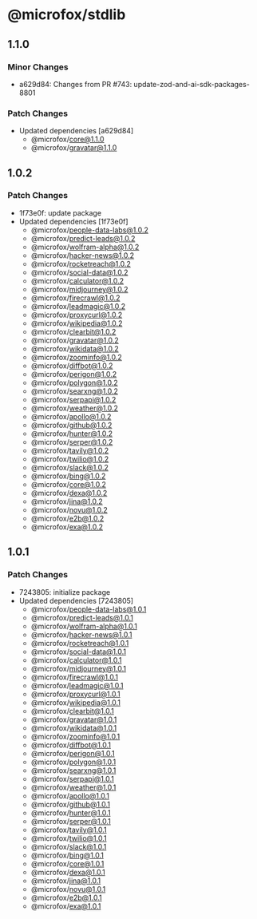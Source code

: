 # @microfox/stdlib

## 1.1.0

### Minor Changes

- a629d84: Changes from PR #743: update-zod-and-ai-sdk-packages-8801

### Patch Changes

- Updated dependencies [a629d84]
  - @microfox/core@1.1.0
  - @microfox/gravatar@1.1.0

## 1.0.2

### Patch Changes

- 1f73e0f: update package
- Updated dependencies [1f73e0f]
  - @microfox/people-data-labs@1.0.2
  - @microfox/predict-leads@1.0.2
  - @microfox/wolfram-alpha@1.0.2
  - @microfox/hacker-news@1.0.2
  - @microfox/rocketreach@1.0.2
  - @microfox/social-data@1.0.2
  - @microfox/calculator@1.0.2
  - @microfox/midjourney@1.0.2
  - @microfox/firecrawl@1.0.2
  - @microfox/leadmagic@1.0.2
  - @microfox/proxycurl@1.0.2
  - @microfox/wikipedia@1.0.2
  - @microfox/clearbit@1.0.2
  - @microfox/gravatar@1.0.2
  - @microfox/wikidata@1.0.2
  - @microfox/zoominfo@1.0.2
  - @microfox/diffbot@1.0.2
  - @microfox/perigon@1.0.2
  - @microfox/polygon@1.0.2
  - @microfox/searxng@1.0.2
  - @microfox/serpapi@1.0.2
  - @microfox/weather@1.0.2
  - @microfox/apollo@1.0.2
  - @microfox/github@1.0.2
  - @microfox/hunter@1.0.2
  - @microfox/serper@1.0.2
  - @microfox/tavily@1.0.2
  - @microfox/twilio@1.0.2
  - @microfox/slack@1.0.2
  - @microfox/bing@1.0.2
  - @microfox/core@1.0.2
  - @microfox/dexa@1.0.2
  - @microfox/jina@1.0.2
  - @microfox/novu@1.0.2
  - @microfox/e2b@1.0.2
  - @microfox/exa@1.0.2

## 1.0.1

### Patch Changes

- 7243805: initialize package
- Updated dependencies [7243805]
  - @microfox/people-data-labs@1.0.1
  - @microfox/predict-leads@1.0.1
  - @microfox/wolfram-alpha@1.0.1
  - @microfox/hacker-news@1.0.1
  - @microfox/rocketreach@1.0.1
  - @microfox/social-data@1.0.1
  - @microfox/calculator@1.0.1
  - @microfox/midjourney@1.0.1
  - @microfox/firecrawl@1.0.1
  - @microfox/leadmagic@1.0.1
  - @microfox/proxycurl@1.0.1
  - @microfox/wikipedia@1.0.1
  - @microfox/clearbit@1.0.1
  - @microfox/gravatar@1.0.1
  - @microfox/wikidata@1.0.1
  - @microfox/zoominfo@1.0.1
  - @microfox/diffbot@1.0.1
  - @microfox/perigon@1.0.1
  - @microfox/polygon@1.0.1
  - @microfox/searxng@1.0.1
  - @microfox/serpapi@1.0.1
  - @microfox/weather@1.0.1
  - @microfox/apollo@1.0.1
  - @microfox/github@1.0.1
  - @microfox/hunter@1.0.1
  - @microfox/serper@1.0.1
  - @microfox/tavily@1.0.1
  - @microfox/twilio@1.0.1
  - @microfox/slack@1.0.1
  - @microfox/bing@1.0.1
  - @microfox/core@1.0.1
  - @microfox/dexa@1.0.1
  - @microfox/jina@1.0.1
  - @microfox/novu@1.0.1
  - @microfox/e2b@1.0.1
  - @microfox/exa@1.0.1
